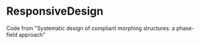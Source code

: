 # ResponsiveDesign
Code from "Systematic design of compliant morphing structures: a phase-field approach"
